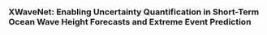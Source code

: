 ### XWaveNet: Enabling Uncertainty Quantification in Short-Term Ocean Wave Height Forecasts and Extreme Event Prediction
